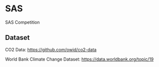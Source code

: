 # SAS
SAS Competition



## Dataset

CO2 Data: https://github.com/owid/co2-data

World Bank Climate Change Dataset: https://data.worldbank.org/topic/19
